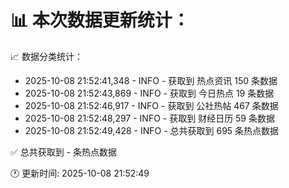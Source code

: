 📊 本次数据更新统计：
==========================

📈 数据分类统计：
- 2025-10-08 21:52:41,348 - INFO - 获取到 热点资讯 150 条数据
- 2025-10-08 21:52:43,869 - INFO - 获取到 今日热点 19 条数据
- 2025-10-08 21:52:46,917 - INFO - 获取到 公社热帖 467 条数据
- 2025-10-08 21:52:48,297 - INFO - 获取到 财经日历 59 条数据
- 2025-10-08 21:52:49,428 - INFO - 总共获取到 695 条热点数据

✅ 总共获取到 - 条热点数据

🕐 更新时间: 2025-10-08 21:52:49
